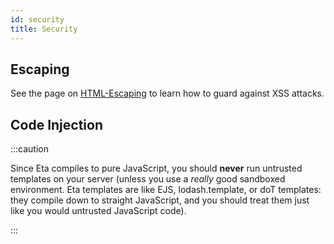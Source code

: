 ```yaml
---
id: security
title: Security
---
```


## Escaping

See the page on [HTML-Escaping](../syntax/auto-escaping) to learn how to guard against XSS attacks.

## Code Injection

:::caution


Since Eta compiles to pure JavaScript, you should **never** run untrusted templates on your server (unless you use a _really_ good sandboxed environment. Eta templates are like EJS, lodash.template, or doT templates: they compile down to straight JavaScript, and you should treat them just like you would untrusted JavaScript code).

:::

